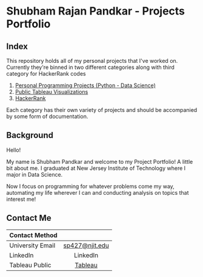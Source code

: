 # Shubham Rajan Pandkar - Projects Portfolio

## Index

This repository holds all of my personal projects that I've worked on. Currently they're binned in two different categories along with third category for HackerRank codes

1. [Personal Programming Projects (Python - Data Science)](https://github.com/shubhampandkar/shubhampandkar/tree/main/Personal%20Programming%20Projects)
2. [Public Tableau Visualizations](https://github.com/shubhampandkar/shubhampandkar/tree/main/Public%20Tableau%20Visualizations)
3. [HackerRank](https://github.com/shubhampandkar/shubhampandkar/tree/main/HackerRank)

Each category has their own variety of projects and should be accompanied by some form of documentation.

## Background

Hello!

My name is Shubham Pandkar and welcome to my Project Portfolio! A little bit about me. 
I graduated at New Jersey Institute of Technology where I major in Data Science. 



Now I focus on programming for whatever problems come my way, automating my life wherever I can and conducting analysis on topics that interest me!

## Contact Me

| Contact Method     |	                                                                  |
|--------------------|:-----------------------------------------------------------------:|
| University Email   | [sp427@njit.edu](sp427@njit.edu)                                  |
| LinkedIn	          | LinkedIn                                                          |
| Tableau Public     | [Tableau](https://public.tableau.com/app/profile/shubham.rajan.pandkar)|                          
 
